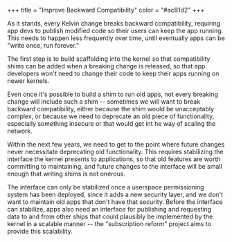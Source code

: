 +++
title = "Improve Backward Compatibility"
color = "#ac81d2"
+++

As it stands, every Kelvin change breaks backward compatibility, requiring app devs to publish modified code so their users can keep the app running.  This needs to happen less frequently over time, until eventually apps can be "write once, run forever."

The first step is to build scaffolding into the kernel so that compatibility shims can be added when a breaking change is released, so that app developers won't need to change their code to keep their apps running on newer kernels.

Even once it's possible to build a shim to run old apps, not every breaking change will include such a shim -- sometimes we will want to break backward compatibility, either because the shim would be unacceptably complex, or because we need to deprecate an old piece of functionality, especially something insecure or that would get int he way of scaling the network.

Within the next few years, we need to get to the point where future changes never necessitate deprecating old functionality.  This requires stabilizing the interface the kernel presents to applications, so that old features are worth committing to maintaining, and future changes to the interface will be small enough that writing shims is not onerous.

The interface can only be stabilized once a userspace permissioning system has been deployed, since it adds a new security layer, and we don't want to maintain old apps that don't have that security.  Before the interface can stabilize, apps also need an interface for publishing and requesting data to and from other ships that could plausibly be implemented by the kernel in a scalable manner -- the "subscription reform" project aims to provide this scalability.
